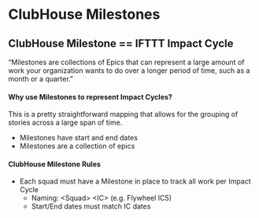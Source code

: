 # ClubHouse Milestones

## ClubHouse Milestone == IFTTT Impact Cycle

“​​Milestones are collections of Epics that can represent a large amount of work your organization wants to do over a longer period of time, such as a month or a quarter.”

#### Why use Milestones to represent Impact Cycles?

This is a pretty straightforward mapping that allows for the grouping of stories across a large span of time.

* Milestones have start and end dates
* Milestones are a collection of epics

#### ClubHouse Milestone Rules

* Each squad must have a Milestone in place to track all work per Impact Cycle
  * Naming: &lt;Squad&gt; &lt;IC&gt; \(e.g. Flywheel IC5\)
  * Start/End dates must match IC dates


